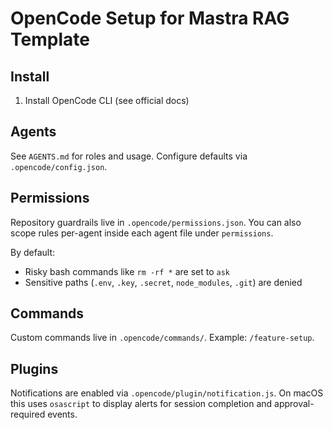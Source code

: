 # OpenCode Setup for Mastra RAG Template

## Install

1. Install OpenCode CLI (see official docs)

## Agents

See `AGENTS.md` for roles and usage. Configure defaults via `.opencode/config.json`.

## Permissions

Repository guardrails live in `.opencode/permissions.json`. You can also scope rules per-agent inside each agent file under `permissions`.

By default:
- Risky bash commands like `rm -rf *` are set to `ask`
- Sensitive paths (`.env`, `.key`, `.secret`, `node_modules`, `.git`) are denied

## Commands

Custom commands live in `.opencode/commands/`. Example: `/feature-setup`.

## Plugins

Notifications are enabled via `.opencode/plugin/notification.js`. On macOS this uses `osascript` to display alerts for session completion and approval-required events.


